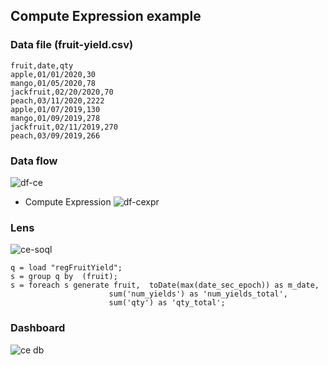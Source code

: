 ## Compute Expression example

### Data file (fruit-yield.csv)
```
fruit,date,qty
apple,01/01/2020,30
mango,01/05/2020,78
jackfruit,02/20/2020,70
peach,03/11/2020,2222
apple,01/07/2019,130
mango,01/09/2019,278
jackfruit,02/11/2019,270
peach,03/09/2019,266
```

### Data flow

![df-ce](img/df-ce-1.png)

- Compute Expression
![df-cexpr](img/df-ce-2.png)


###  Lens

![ce-soql](img/ce-soql-1.png)

```
q = load "regFruitYield";
s = group q by  (fruit);
s = foreach s generate fruit,  toDate(max(date_sec_epoch)) as m_date, 
                      sum('num_yields') as 'num_yields_total', 
                      sum('qty') as 'qty_total';
``` 

### Dashboard

![ce db](img/ce-db-1.png)
